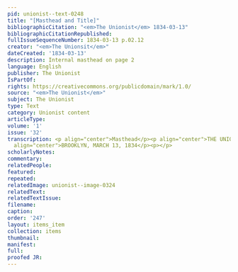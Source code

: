 ```yaml
---
pid: unionist--text-0248
title: "[Masthead and Title]"
bibliographicCitation: "<em>The Unionist</em> 1834-03-13"
bibliographicCitationRepublished: 
fullIssueSequenceNumber: 1834-03-13 p.02.12
creator: "<em>The Unionsit</em>"
dateCreated: '1834-03-13'
description: Internal masthead on page 2
language: English
publisher: The Unionist
IsPartOf: 
rights: https://creativecommons.org/publicdomain/mark/1.0/
source: "<em>The Unionist</em>"
subject: The Unionist
type: Text
category: Unionist content
articleType: 
volume: '1'
issue: '32'
transcription: <p align="center">Masthead</p><p align="center">THE UNIONIST.</p><p
  align="center">BROOKLYN, MARCH 13, 1834</p><p></p>
scholarlyNotes: 
commentary: 
relatedPeople: 
featured: 
repeated: 
relatedImage: unionist--image-0324
relatedText: 
relatedTextIssue: 
filename: 
caption: 
order: '247'
layout: items_item
collection: items
thumbnail: 
manifest: 
full: 
proofed JR: 
---
```

